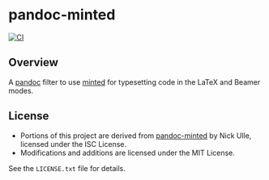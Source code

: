 # pandoc-minted

[![CI](https://github.com/megabyde/pandoc-minted/actions/workflows/main.yml/badge.svg)](https://github.com/megabyde/pandoc-minted/actions/workflows/main.yml)

## Overview

A [pandoc](http://pandoc.org) filter to use [minted](https://www.ctan.org/pkg/minted)
for typesetting code in the LaTeX and Beamer modes.

## License

- Portions of this project are derived from [pandoc-minted](https://github.com/nick-ulle/pandoc-minted)
  by Nick Ulle, licensed under the ISC License.
- Modifications and additions are licensed under the MIT License.

See the `LICENSE.txt` file for details.
